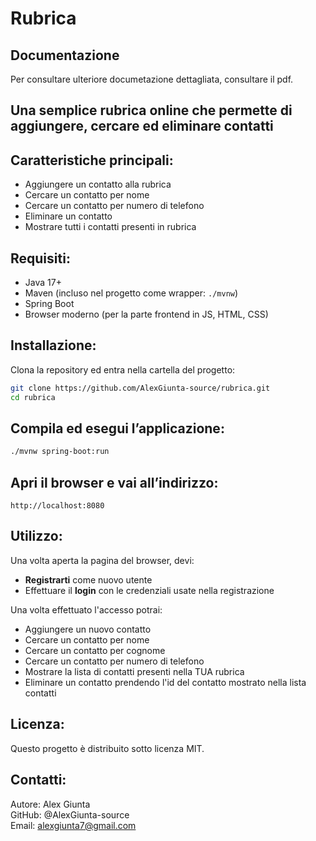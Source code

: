 # Rubrica
## Documentazione 
Per consultare ulteriore documetazione dettagliata, consultare il pdf.

## Una semplice rubrica online che permette di aggiungere, cercare ed eliminare contatti
## Caratteristiche principali:
- Aggiungere un contatto alla rubrica
- Cercare un contatto per nome 
- Cercare un contatto per numero di telefono
- Eliminare un contatto
- Mostrare tutti i contatti presenti in rubrica
## Requisiti:
- Java 17+
- Maven (incluso nel progetto come wrapper: `./mvnw`)
- Spring Boot
- Browser moderno (per la parte frontend in JS, HTML, CSS)
## Installazione:
Clona la repository ed entra nella cartella del progetto:
```bash
git clone https://github.com/AlexGiunta-source/rubrica.git
cd rubrica 
```
## Compila ed esegui l’applicazione:
```bash
./mvnw spring-boot:run
```
## Apri il browser e vai all’indirizzo:
```
http://localhost:8080
```
## Utilizzo:
Una volta aperta la pagina del browser, devi: 
- **Registrarti** come nuovo utente
- Effettuare il **login** con le credenziali usate nella registrazione <br>

Una volta effettuato l'accesso potrai:
- Aggiungere un nuovo contatto
- Cercare un contatto per nome
- Cercare un contatto per cognome
- Cercare un contatto per numero di telefono
- Mostrare la lista di contatti presenti nella TUA rubrica
- Eliminare un contatto prendendo l'id del contatto mostrato nella lista contatti
## Licenza:
Questo progetto è distribuito sotto licenza MIT.
## Contatti:
Autore: Alex Giunta <br> 
GitHub: @AlexGiunta-source <br> 
Email: alexgiunta7@gmail.com <br> 
